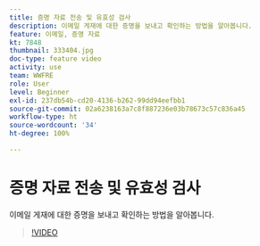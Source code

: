 ```yaml
---
title: 증명 자료 전송 및 유효성 검사
description: 이메일 게재에 대한 증명을 보내고 확인하는 방법을 알아봅니다.
feature: 이메일, 증명 자료
kt: 7848
thumbnail: 333404.jpg
doc-type: feature video
activity: use
team: WWFRE
role: User
level: Beginner
exl-id: 237db54b-cd20-4136-b262-99dd94eefbb1
source-git-commit: 02a6238163a7c8f887236e03b78673c57c836a45
workflow-type: ht
source-wordcount: '34'
ht-degree: 100%

---
```


# 증명 자료 전송 및 유효성 검사

이메일 게재에 대한 증명을 보내고 확인하는 방법을 알아봅니다.

>[!VIDEO](https://video.tv.adobe.com/v/333404)
